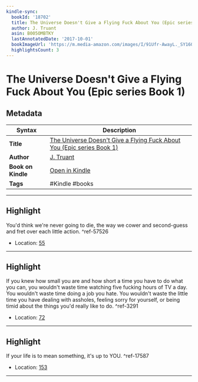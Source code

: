 ```yaml
---
kindle-sync:
  bookId: '18702'
  title: The Universe Doesn't Give a Flying Fuck About You (Epic series Book 1)
  author: J. Truant
  asin: B005OMBTKY
  lastAnnotatedDate: '2017-10-01'
  bookImageUrl: 'https://m.media-amazon.com/images/I/91Ufr-AwayL._SY160.jpg'
  highlightsCount: 3
---
```

# The Universe Doesn't Give a Flying Fuck About You (Epic series Book 1)

## Metadata

| Syntax | Description |
| ---------- | ---------- |
| **Title** | [The Universe Doesn't Give a Flying Fuck About You (Epic series Book 1)](https://www.amazon.com/dp/B005OMBTKY) |
| **Author** | [J. Truant](https://www.amazon.comundefined) |
| **Book on Kindle** | <a href="kindle://book?action=open&asin=B005OMBTKY" target="_blank">Open in Kindle</a> |
| **Tags** | #Kindle #books |

---

## Highlight

You'd think we're never going to die, the way we cower and second-guess and fret over each little action. ^ref-57526
- Location: [55](kindle://book?action=open&asin=B005OMBTKY&location=55)

---
## Highlight

If you knew how small you are and how short a time you have to do what you can, you wouldn't waste time watching five fucking hours of TV a day. You wouldn't waste time doing a job you hate. You wouldn't waste the little time you have dealing with assholes, feeling sorry for yourself, or being timid about the things you'd really like to do. ^ref-3291
- Location: [72](kindle://book?action=open&asin=B005OMBTKY&location=72)

---
## Highlight

If your life is to mean something, it's up to YOU. ^ref-17587
- Location: [153](kindle://book?action=open&asin=B005OMBTKY&location=153)

---
